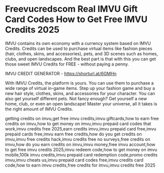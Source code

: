 # Freevucredscom Real IMVU Gift Card Codes How to Get Free IMVU Credits 2025

IMVU contains its own economy with a currency system based on IMVU Credits. Credits can be used to purchase virtual items like fashion pieces (hair, clothes, skins, and accessories), pets, and 3D scenes such as homes, clubs, and open landscapes. And the best part is that with this you can get those sweet IMVU Credits for FREE - without paying a penny.

IMVU CREDIT GENERATOR - https://shorturl.at/6GMHn

With IMVU Credits, the platform is yours. You can use them to purchase a wide range of virtual in-game items. Step up your fashion game and buy a new hair style, clothes, skins, and accessories for your character. You can also get yourself different pets. Not fancy enough? Get yourself a new home, club, or even an open landscape! Master your universe, all it takes is the right amount of IMVU Credits.

getting credits on imvu,get free imvu credits,imvu giftcards,how to earn free credits on imvu,how to get money on imvu,imvu prepaid card codes that work,imvu credits free 2025,earn credits imvu,imvu prepaid card free,imvu prepaid cards free,imvu earn free credits,how do you get credits on imvu,imvu free credits hack,imvu credits free no surveys,free credits on imvu,how do you earn credits on imvu,imvu money,free imvu account,how to get free imvu credits 2025,imvu redeem code,how to get money on imvu mobile,100k imvu credits,imvu prepaid card redemption code,promo credits imvu,imvu cheats us,imvu prepaid card codes free,imvu credits card code,how to earn imvu credits,free credits for imvu,imvu credits free 2025


